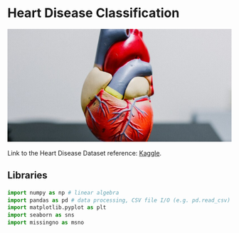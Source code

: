 # Heart Disease Classification

![Heart logo](/images/Heart_Disease.jpg "Haert Logo")

Link to the Heart Disease Dataset reference: [Kaggle](https://www.kaggle.com/datasets/mexwell/heart-disease-dataset).

## Libraries

```python
import numpy as np # linear algebra
import pandas as pd # data processing, CSV file I/O (e.g. pd.read_csv)
import matplotlib.pyplot as plt
import seaborn as sns
import missingno as msno
```

